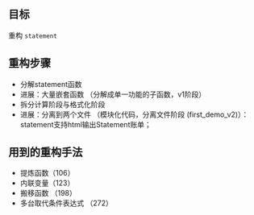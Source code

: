 ## 目标 
重构 `statement`

## 重构步骤
* 分解statement函数
* 进展：大量嵌套函数 （分解成单一功能的子函数，v1阶段）
* 拆分计算阶段与格式化阶段
* 进展：分离到两个文件 （模块化代码，分离文件阶段 (first_demo_v2)）：statement支持html输出Statement账单；

## 用到的重构手法

* 提炼函数（106）
* 内联变量（123）
* 搬移函数 （198）
* 多台取代条件表达式 （272）